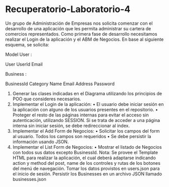 # Recuperatorio-Laboratorio-4
Un grupo de Administración de Empresas nos solicita comenzar con el desarrollo de una aplicación que les permita
administrar su cartera de comercios representados.
Como primera fase de desarrollo necesitamos realizar el Login de la aplicación y el ABM de Negocios.
En base al siguiente esquema, se solicita:

Model User :

User
UserId
Email


Business :

BusinessId
Category
Name
Email
Address
Password




1. Generar las clases indicadas en el Diagrama utilizando los principios de POO que consideres necesarios.
2. Implementar el Login de la aplicación:
• El usuario debe iniciar sesión en la aplicación con alguno de los usuarios presentes en el repositorio.
• Proteger el resto de las páginas internas para evitar el acceso sin autenticación, utilizando SESSION.
Si se trata de acceder a una página interna sin iniciar sesión, se debe redireccionar al index.
3. Implementar el Add Form de Negocios:
• Solicitar los campos del form al usuario. Todos los campos son requeridos
• Se debe persistir la información usando JSON.
4. Implementar el List Form de Negocios:
• Mostrar el listado de Negocios con todos sus datos excepto BusinessId.
Nota: Se provee el Template HTML para realizar la aplicación, el cual deberá adaptarse indicando action y method
del post, name de los controles y rutas de los botones del menú de navegación.
Tomar los datos provistos en users.json para el inicio de sesión.
Persistir los Businesses en un archivo JSON llamado businesses.json
